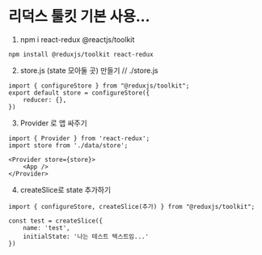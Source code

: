 # 리덕스 툴킷 기본 사용...

1. npm i react-redux @reactjs/toolkit

```
npm install @reduxjs/toolkit react-redux
````


2. store.js (state 모아둘 곳) 만들기
// ./store.js
```
import { configureStore } from "@reduxjs/toolkit";
export default store = configureStore({
    reducer: {},
})
```


3. Provider 로 앱 싸주기
```
import { Provider } from 'react-redux';
import store from './data/store';

<Provider store={store}>
    <App />
</Provider>
```

4. createSlice로 state 추가하기

```
import { configureStore, createSlice(추가) } from "@reduxjs/toolkit";

const test = createSlice({
    name: 'test',
    initialState: '나는 테스트 텍스트임...'
})

```




